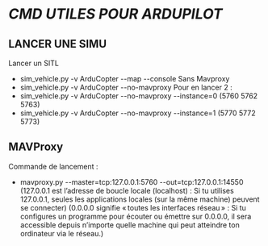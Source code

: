 # *CMD UTILES POUR ARDUPILOT*

## LANCER UNE SIMU
Lancer un SITL
 - sim_vehicle.py -v ArduCopter --map --console
Sans Mavproxy
 - sim_vehicle.py -v ArduCopter --no-mavproxy
Pour en lancer 2 :
 - sim_vehicle.py -v ArduCopter --no-mavproxy --instance=0 (5760 5762 5763)
 - sim_vehicle.py -v ArduCopter --no-mavproxy --instance=1 (5770 5772 5773)

## MAVProxy
Commande de lancement :
 - mavproxy.py --master=tcp:127.0.0.1:5760 --out=tcp:127.0.0.1:14550
(127.0.0.1 est l’adresse de boucle locale (localhost) : Si tu utilises 127.0.0.1, seules les applications locales (sur la même machine) peuvent se connecter)
(0.0.0.0 signifie « toutes les interfaces réseau » : Si tu configures un programme pour écouter ou émettre sur 0.0.0.0, il sera accessible depuis n’importe quelle machine qui peut atteindre ton ordinateur via le réseau.)

